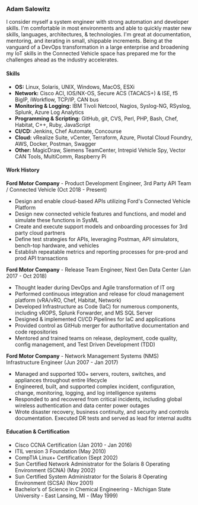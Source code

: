 ### Adam Salowitz

<!--
#### ******@******.com | +1 (***) ***-****
-->
 I consider myself a system engineer with strong automation and developer skills.  I'm comfortable in most environments and able to quickly master new skills, languages, architectures, & technologies.  I'm great at documentation, mentoring, and iterating in small, shippable increments.  Being at the vanguard of a DevOps transformation in a large enterprise and broadening my IoT skills in the Connected Vehicle space has prepared me for the challenges ahead as the industry accelerates.

#### Skills
- **OS:** Linux, Solaris, UNIX, Windows, MacOS, ESXi
- **Network:** Cisco ACI, IOS/NX-OS, Secure ACS (TACACS+) & ISE, f5 BigIP, iWorkflow, TCP/IP, CAN bus
- **Monitoring & Logging:** IBM Tivoli Netcool, Nagios, Syslog-NG, RSyslog, Splunk, Azure Log Analytics
- **Programming & Scripting:**  GitHub, git, CVS, Perl, PHP, Bash, Chef, Habitat, C++, Ruby, JavaScript
- **CI/CD:** Jenkins, Chef Automate, Concourse
- **Cloud:** vRealize Suite, vCenter, Terraform, Azure, Pivotal Cloud Foundry, AWS, Docker, Postman, Swagger
- **Other:** MagicDraw, Siemens TeamCenter, Intrepid Vehicle Spy, Vector CAN Tools, MultiComm, Raspberry Pi

#### Work History
**Ford Motor Company** - Product Development Engineer, 3rd Party API Team / Connected Vehicle (Oct 2018 - Present)
- Design and enable cloud-based APIs utilizing Ford's Connected Vehicle Platform
- Design new connected vehicle features and functions, and model and simulate these functions in SysML
- Create and execute support models and onboarding processes for 3rd party cloud partners
- Define test strategies for APIs, leveraging Postman, API simulators, bench-top hardware, and vehicles
- Establish repeatable metrics and reporting processes for pre-prod and prod API transactions

**Ford Motor Company** - Release Team Engineer, Next Gen Data Center (Jan 2017 - Oct 2018)
- Thought leader during DevOps and Agile transformation of IT org
- Performed continuous integration and release for cloud management platform (vRA/vRO, Chef, Habitat, Network)
- Developed Infrastructure as Code (IaC) for numerous components, including vROPS, Splunk Forwarder, and MS SQL Server
- Designed & implemented CI/CD Pipelines for IaC and applications
- Provided control as GitHub merger for authoritative documentation and code repositories
- Mentored and trained teams on release, deployment, code quality, config management, and Test Driven Development (TDD)

**Ford Motor Company** - Network Management Systems (NMS) Infrastructure Engineer (Jun 2007 - Jan 2017)
- Managed and supported 100+ servers, routers, switches, and appliances throughout entire lifecycle
- Engineered, built, and supported complex incident, configuration, change, monitoring, logging, and log intelligence systems
- Responded to and recovered from critical incidents, including global wireless authentication and data center power outages
- Wrote disaster recovery, business continuity, and security and controls documentation. Executed DR tests and served as lead for internal audits

#### Education & Certification
- Cisco CCNA Certification (Jan 2010 - Jan 2016)
- ITIL version 3 Foundation (May 2010)
- CompTIA Linux+ Certification (Sept 2002)
- Sun Certified Network Administrator for the Solaris 8 Operating Environment (SCNA) (May 2002)
- Sun Certified System Administrator for the Solaris 8 Operating Environment (SCSA) (Nov 2001)
- Bachelor’s of Science in Chemical Engineering - Michigan State University - East Lansing, MI - (May 1999)
